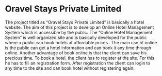 # Oravel Stays Private Limited
The project titled as “Oravel Stays Private Limited” is basically a hotel website. The aim of this project is to develop an Online Hotel Management System which is accessible by the public. The “Online Hotel Management System” is well organized site and is basically developed for the public where a public can book hotels at affordable prices . The main use of online is the public can get a hotel information and can book it any time through online. Another advantage of book online is that the client can save his precious time. To book a hotel, the client has to register at the site. For this he has to fill an registration form. After registration the client can login to any time to the site and can book hotel without registering again.
